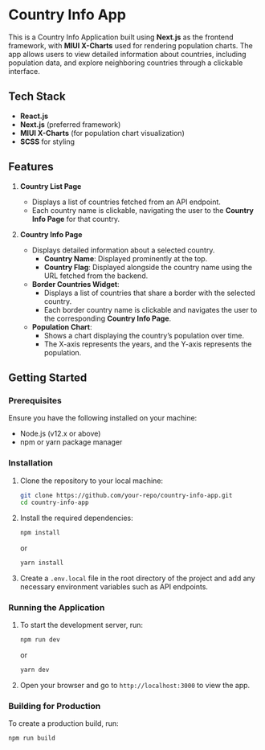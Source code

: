 # Country Info App

This is a Country Info Application built using **Next.js** as the frontend framework, with **MIUI X-Charts** used for rendering population charts. The app allows users to view detailed information about countries, including population data, and explore neighboring countries through a clickable interface.

## Tech Stack

- **React.js**
- **Next.js** (preferred framework)
- **MIUI X-Charts** (for population chart visualization)
- **SCSS** for styling

## Features

1. **Country List Page**
   - Displays a list of countries fetched from an API endpoint.
   - Each country name is clickable, navigating the user to the **Country Info Page** for that country.

2. **Country Info Page**
   - Displays detailed information about a selected country.
     - **Country Name**: Displayed prominently at the top.
     - **Country Flag**: Displayed alongside the country name using the URL fetched from the backend.
   - **Border Countries Widget**:
     - Displays a list of countries that share a border with the selected country.
     - Each border country name is clickable and navigates the user to the corresponding **Country Info Page**.
   - **Population Chart**:
     - Shows a chart displaying the country’s population over time.
     - The X-axis represents the years, and the Y-axis represents the population.

## Getting Started

### Prerequisites

Ensure you have the following installed on your machine:

- Node.js (v12.x or above)
- npm or yarn package manager

### Installation

1. Clone the repository to your local machine:

    ```bash
    git clone https://github.com/your-repo/country-info-app.git
    cd country-info-app
    ```

2. Install the required dependencies:

    ```bash
    npm install
    ```

    or

    ```bash
    yarn install
    ```

3. Create a `.env.local` file in the root directory of the project and add any necessary environment variables such as API endpoints.

### Running the Application

1. To start the development server, run:

    ```bash
    npm run dev
    ```

    or

    ```bash
    yarn dev
    ```

2. Open your browser and go to `http://localhost:3000` to view the app.

### Building for Production

To create a production build, run:

```bash
npm run build
```